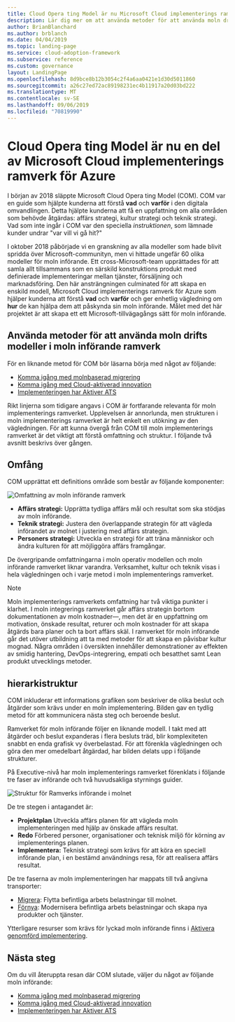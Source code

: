 ```yaml
---
title: Cloud Opera ting Model är nu Microsoft Cloud implementerings ramverk för Azure
description: Lär dig mer om att använda metoder för att använda moln drifts modeller i moln införande ramverket.
author: BrianBlanchard
ms.author: brblanch
ms.date: 04/04/2019
ms.topic: landing-page
ms.service: cloud-adoption-framework
ms.subservice: reference
ms.custom: governance
layout: LandingPage
ms.openlocfilehash: 8d9bce8b12b3054c2f4a6aa0421e1d30d5011860
ms.sourcegitcommit: a26c27ed72ac89198231ec4b11917a20d03bd222
ms.translationtype: MT
ms.contentlocale: sv-SE
ms.lasthandoff: 09/06/2019
ms.locfileid: "70819990"
---
```

# <a name="cloud-operating-model-is-now-part-of-the-microsoft-cloud-adoption-framework-for-azure"></a>Cloud Opera ting Model är nu en del av Microsoft Cloud implementerings ramverk för Azure

I början av 2018 släppte Microsoft Cloud Opera ting Model (COM). COM var en guide som hjälpte kunderna att förstå **vad** och **varför** i den digitala omvandlingen. Detta hjälpte kunderna att få en uppfattning om alla områden som behövde åtgärdas: affärs strategi, kultur strategi och teknik strategi. Vad som inte ingår i COM var den speciella _instruktionen_, som lämnade kunder undrar "var vill vi gå hit?"

I oktober 2018 påbörjade vi en granskning av alla modeller som hade blivit spridda över Microsoft-communityn, men vi hittade ungefär 60 olika modeller för moln införande. Ett cross-Microsoft-team upprättades för att samla allt tillsammans som en särskild konstruktions produkt med definierade implementeringar mellan tjänster, försäljning och marknadsföring. Den här ansträngningen culminated för att skapa en enskild modell, Microsoft Cloud implementerings ramverk för Azure som hjälper kunderna att förstå **vad** och **varför** och ger enhetlig vägledning om **hur** de kan hjälpa dem att påskynda sin moln införande. Målet med det här projektet är att skapa ett ett Microsoft-tillvägagångs sätt för moln införande.

## <a name="using-cloud-operating-model-practices-within-the-cloud-adoption-framework"></a>Använda metoder för att använda moln drifts modeller i moln införande ramverk

För en liknande metod för COM bör läsarna börja med något av följande:

- [Komma igång med molnbaserad migrering](../getting-started/migrate.md)
- [Komma igång med Cloud-aktiverad innovation](../getting-started/innovate.md)
- [Implementeringen har Aktiver ATS](../getting-started/enable.md)

Rikt linjerna som tidigare angavs i COM är fortfarande relevanta för moln implementerings ramverket. Upplevelsen är annorlunda, men strukturen i moln implementerings ramverket är helt enkelt en utökning av den vägledningen. För att kunna övergå från COM till moln implementerings ramverket är det viktigt att förstå omfattning och struktur. I följande två avsnitt beskrivs över gången.

## <a name="scope"></a>Omfång

COM upprättat ett definitions område som består av följande komponenter:

![Omfattning av moln införande ramverk](../_images/caf-scope.png)

- **Affärs strategi:** Upprätta tydliga affärs mål och resultat som ska stödjas av moln införande.
- **Teknik strategi:** Justera den överlappande strategin för att vägleda införandet av molnet i justering med affärs strategin.
- **Personers strategi:** Utveckla en strategi för att träna människor och ändra kulturen för att möjliggöra affärs framgångar.

De övergripande omfattningarna i moln operativ modellen och moln införande ramverket liknar varandra. Verksamhet, kultur och teknik visas i hela vägledningen och i varje metod i moln implementerings ramverket.

> [!NOTE]
> Moln implementerings ramverkets omfattning har två viktiga punkter i klarhet. I moln integrerings ramverket går affärs strategin bortom dokumentationen av moln kostnader&mdash;, men det är en uppfattning om motivation, önskade resultat, returer och moln kostnader för att skapa åtgärds bara planer och ta bort affärs skäl. I ramverket för moln införande går det utöver utbildning att ta med metoder för att skapa en påvisbar kultur mognad. Några områden i översikten innehåller demonstrationer av effekten av smidig hantering, DevOps-integrering, empati och besatthet samt Lean produkt utvecklings metoder.

## <a name="structure"></a>hierarkistruktur

COM inkluderar ett informations grafiken som beskriver de olika beslut och åtgärder som krävs under en moln implementering. Bilden gav en tydlig metod för att kommunicera nästa steg och beroende beslut.

Ramverket för moln införande följer en liknande modell. I takt med att åtgärder och beslut expanderas i flera besluts träd, blir komplexiteten snabbt en enda grafisk vy överbelastad. För att förenkla vägledningen och göra den mer omedelbart åtgärdad, har bilden delats upp i följande strukturer.

På Executive-nivå har moln implementerings ramverket förenklats i följande tre faser av införande och två huvudsakliga styrnings guider.

![Struktur för Ramverks införande i molnet](../_images/caf-structure.png)

De tre stegen i antagandet är:

- **Projektplan** Utveckla affärs planen för att vägleda moln implementeringen med hjälp av önskade affärs resultat.
- **Redo** Förbered personer, organisationer och teknisk miljö för körning av implementerings planen.
- **Implementera:** Teknisk strategi som krävs för att köra en speciell införande plan, i en bestämd användnings resa, för att realisera affärs resultat.

De tre faserna av moln implementeringen har mappats till två angivna transporter:

- [Migrera](../getting-started/migrate.md): Flytta befintliga arbets belastningar till molnet.
- [Förnya](../getting-started/innovate.md): Modernisera befintliga arbets belastningar och skapa nya produkter och tjänster.

Ytterligare resurser som krävs för lyckad moln införande finns i [Aktivera genomförd implementering](../getting-started/enable.md).

## <a name="next-steps"></a>Nästa steg

Om du vill återuppta resan där COM slutade, väljer du något av följande moln införande:

- [Komma igång med molnbaserad migrering](../getting-started/migrate.md)
- [Komma igång med Cloud-aktiverad innovation](../getting-started/innovate.md)
- [Implementeringen har Aktiver ATS](../getting-started/enable.md)
